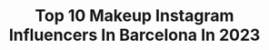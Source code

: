 ---
title: Top 10 Makeup Instagram Influencers In Barcelona In 2023
description: >-
  Find top makeup Instagram influencers in Barcelona in 2023. Most popular hashtags: #barcelona #makeup #model #fashion.
platform: Instagram
hits: 85
text_top: Analyze the best Instagram accounts on inBeat.
text_bottom: Our search engine aggregates 85 Instagram influencers like this in Barcelona, Spain for you to work with.
profiles:
  - username: "familishome"
    fullname: >-
      F A M I L I ‘ S   H O M E  🌸
    bio: >-
      Autodidacta adicta al #maquillaje y la #cosmetica . Código de descuento en @maquillalia MAQUIHOME . 📍 #barcelona . Piel MIXTA / SENSIBLE / ACNEICA
    location: "Spain"
    followers: 5878
    engagement: 659
    commentsToLikes: 0.234149
    id: ck6u3igg5xz220j715klj0obb
    verified: false
    hashtags: "#pinkducklondon, #primor, #onlinecosmeticos, #maquillajeespa"
  - username: "silascalleshablasen"
    fullname: >-
      Alexandra
    bio: >-
      Alexandra #Socialmediamanager #Contentcreator #Photographer @sch_lifestylephoto #Makeupartist 💌 silascalleshablasen@gmail.com
    location: "Spain"
    followers: 32225
    engagement: 142
    commentsToLikes: 0.059669
    id: ck5qe08nyy3js0i11q35qmp4c
    verified: false
    hashtags: "#hm, #fashionblogger, #ootd, #fashionstyle"
  - username: "ohh.ginger"
    fullname: >-
      wedding+editorial photographer
    bio: >-
      Anna⚡️ singing odes to joy and freedom. based out of Barcelona, Spain & Europe. ☄️2021: MEX feb-march, USA, EU
    location: "Spain"
    followers: 27417
    engagement: 522
    commentsToLikes: 0.030427
    id: ck5pypnmmx6ot0i113c71derz
    verified: false
    hashtags: ""
  - username: "carmen.antonn"
    fullname: >-
      Carmen Antón
    bio: >-
      🎞 Actriz:@ocotalent_ rosamaria@ocotalent.com 📸 Moda&Publi: @salvadoragency @salvadormodels 🎬 @elclubdeactores 📍Madrid 👩🏼‍🎓Psychologist
    location: "Spain"
    followers: 25312
    engagement: 241
    commentsToLikes: 0.041234
    id: ck6txwt8b0b9u0j71z1sc9vck
    verified: false
    hashtags: "#happymonday, #tbt, #positivevibes, #balayagehair"
  - username: "nuria_tomas"
    fullname: >-
      Núria Tomás
    bio: >-
      🏛 Apolo’s mom 🚀 Founder @apoloxcommunication 🎬 Actress @macutotalent 🎓 Career @enriquetomas
    location: "Spain"
    followers: 45185
    engagement: 145
    commentsToLikes: 0.025766
    id: ck5cfqfuvng4u0i115i3gwy2q
    verified: false
    hashtags: "#babyapolo, #pregnant, #nude, #fotografiaembarazo"
  - username: "andrea_keany"
    fullname: >-
      Actriz | Andrea Keany
    bio: >-
      Rodando ando...🎬📽 ••••••••••• 🏴󠁧󠁢󠁳󠁣󠁴󠁿🇬🇧🇪🇦
    location: "Spain"
    followers: 4766
    engagement: 997
    commentsToLikes: 0.318184
    id: ck6tkabrk4b6y0j71ghskfz4b
    verified: false
    hashtags: "#benidorm, #actress, #actriz, #rodaje"
  - username: "noah_pharrell"
    fullname: >-
      Noah Pharrell | Photographer
    bio: >-
      NEW PROJECT @noah_pharrell_unpublished
    location: "Spain"
    followers: 15052
    engagement: 467
    commentsToLikes: 0.027077
    id: ck5hcm77tismb0i11mkwcqjlk
    verified: false
    hashtags: "#portraitphotography, #ishoothumans, #polaroid, #weshoothumans"
  - username: "sharon__thequeen"
    fullname: >-
      Heartless
    bio: >-
      🏳️‍🌈 Barcelona🏡 🇪🇸-🇩🇪🇬🇭
    location: "Spain"
    followers: 10331
    engagement: 1675
    commentsToLikes: 0.023000
    id: ck8t2y7mo15lu0j78vp56caei
    verified: false
    hashtags: "#beach, #sky, #dior, #spain"
  - username: "larochulaloba"
    fullname: >-
      SOY  ROCHU  LA  LOBA 🐺💖
    bio: >-
      La mejor presentación de @islatentaciones🌴 Siempre flexx💪🏼 LA ROCHU EN YT‼️ Secundaria @larochulaloba3 CONTENIDO🔥🔞 LINKS & LAST WORK👇🏼
    location: "Spain"
    followers: 33457
    engagement: 238
    commentsToLikes: 0.039428
    id: ck5zz8cm3b9t00i147m4xidco
    verified: false
    hashtags: "#makeupartist, #portraitphotography, #studiophotography, #drill"
  - username: "thenortherngirlphotography"
    fullname: >-
      Rebecca Scabrós
    bio: >-
      Fashion&ModernWeddingPhotographer Fashion: @rebeccascabros Diary @rebeccascabrosdiary 📍Based in Barcelona - Available worldwide
    location: "Spain"
    followers: 7271
    engagement: 417
    commentsToLikes: 0.048377
    id: ck5c9tm8bc3n10i11urmbxl88
    verified: false
    hashtags: "#peoplescreative, #ecoconscious, #couple, #letsgosomewhere"
---